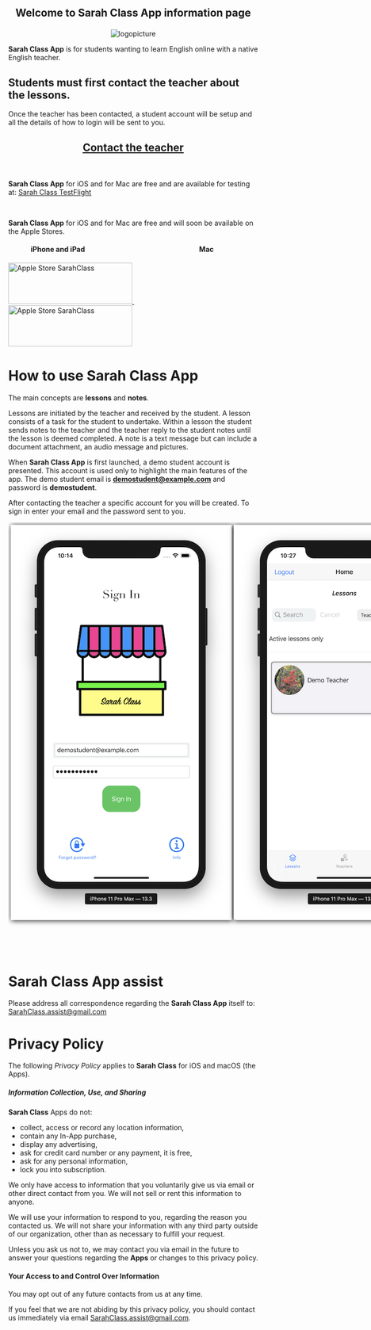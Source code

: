 <h2 id="welcome">
<p align="center"> 
Welcome to <strong>Sarah Class App</strong> information page
</p>
</h2>

<p align="center"><img src="/SarahLessons/images/stall.png" alt="logopicture"/></p>

**Sarah Class App** is for students wanting to learn English online with a native English teacher.


## Students must first contact the teacher about the lessons.

Once the teacher has been contacted, a student account will be setup and all the details of how to login will be sent to you.

<h2 id="contact">
<p align="center"> 
<a href="mailto:sumidacolor@gmail.com?subject=New student"><u>Contact the teacher</u></a>
</p>
</h2>

 <br>

**Sarah Class App** for iOS and for Mac are free and are available for testing at: 
 <a href="https://testflight.apple.com/join/lafHAC4c"><u>Sarah Class TestFlight</u></a>

 <br>

**Sarah Class App** for iOS and for Mac are free and will soon be available on the Apple Stores.

#### &emsp;&emsp;&emsp; iPhone and iPad &emsp;&emsp;&emsp;&emsp;&emsp;&emsp;&emsp;&emsp;&emsp;&emsp;&emsp;&emsp;&emsp;&emsp;&emsp;&emsp; Mac
<a href="https://workingdog.github.io/SarahLessons/">
<img src="/SarahLessons/images/app-store.jpg" title="Apple Store SarahClass" width="250" height="83" />
</a> &emsp;&emsp;&emsp;&emsp;&emsp;&emsp;&emsp; <a href="https://workingdog.github.io/SarahLessons/">
<img src="/SarahLessons/images/app-store.jpg" title="Apple Store SarahClass" width="250" height="83" /></a>
 

# How to use Sarah Class App

The main concepts are **lessons** and **notes**. 

Lessons are initiated by the teacher and received by the student. A lesson consists 
of a task for the student to undertake. Within a lesson the student sends notes to the teacher 
and the teacher reply to the student notes until the lesson is deemed completed. 
A note is a text message but can include a document attachment, an audio message and pictures.

When **Sarah Class App** is first launched, a demo student account is presented. 
This account is used only to highlight the main features of the app. 
The demo student email is **demostudent@example.com** and password is **demostudent**.

After contacting the teacher a specific account for you will be created. 
To sign in enter your email and the password sent to you.

<div style="width: 900px; height: 900px; overflow: visible; overflow-x: scroll; white-space: nowrap; padding: 5px; display: inline-block; float: left;" >   
        <div style="display: inline-block; box-shadow: 1px 1px 10px; cursor: pointer;">
            <img src="images/web/z1.png">
        </div>
        <div style="display: inline-block; box-shadow: 1px 1px 10px; cursor: pointer;">
            <img src="images/web/z2.png">
        </div>
        <div style="display: inline-block; box-shadow: 1px 1px 10px; cursor: pointer;">
            <img src="images/web/z3.png">
        </div>
        <div style="display: inline-block; box-shadow: 1px 1px 10px; cursor: pointer;">
            <img src="images/web/z4.png">
        </div>
                <div style="display: inline-block; box-shadow: 1px 1px 10px; cursor: pointer;">
                    <img src="images/web/z5.png">
                </div>
                        <div style="display: inline-block; box-shadow: 1px 1px 10px; cursor: pointer;">
                            <img src="images/web/z6.png">
                        </div>
         <div style="display: inline-block; box-shadow: 1px 1px 10px; cursor: pointer;">
         <img src="images/web/z7.png">
         </div>
</div>


# Sarah Class App assist

Please address all correspondence regarding the **Sarah Class App** itself to: <SarahClass.assist@gmail.com>

# Privacy Policy
 
The following *Privacy Policy* applies to **Sarah Class** for iOS and macOS (the Apps).
 
##### Information Collection, Use, and Sharing
 
**Sarah Class** Apps do not:
 
 * collect, access or record any location information,
 * contain any In-App purchase,
 * display any advertising,
 * ask for credit card number or any payment, it is free, 
 * ask for any personal information,
 * lock you into subscription.
   
 We only have access to information that you voluntarily give us via email 
 or other direct contact from you. We will not sell or rent this information to anyone.
 
 We will use your information to respond to you, regarding the reason you contacted us. 
 We will not share your information with any third party outside of our organization, 
 other than as necessary to fulfill your request.
 
 Unless you ask us not to, we may contact you via email in the future to answer your 
 questions regarding the **Apps** or changes to this privacy policy.
 
#### Your Access to and Control Over Information 
 
You may opt out of any future contacts from us at any time. 
 
If you feel that we are not abiding by this privacy policy, you should contact us 
immediately via email <SarahClass.assist@gmail.com>.
 
